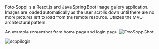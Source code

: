Foto-Soppi is a React.js and Java Spring Boot image gallery application. Images are loaded automatically as the user scrolls down until there are no more pictures left to load from the remote resource. Utilizes the MVC-architectural pattern.

An example screenshot from home page and login page.
![FotoSoppiShot](https://github.com/user-attachments/assets/7c2d14da-cb2c-491e-af6e-eabed2e3adcb)

![soppilogin](https://github.com/user-attachments/assets/1d7134f2-b4d5-4c68-97a8-665b8df2a74d)
